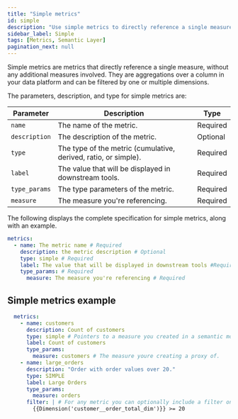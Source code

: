 ```yaml
---
title: "Simple metrics"
id: simple
description: "Use simple metrics to directly reference a single measure."
sidebar_label: Simple
tags: [Metrics, Semantic Layer]
pagination_next: null
---
```


Simple metrics are metrics that directly reference a single measure, without any additional measures involved. They are aggregations over a column in your data platform and can be filtered by one or multiple dimensions.

 The parameters, description, and type for simple metrics are: 

| Parameter | Description | Type |
| --------- | ----------- | ---- |
| `name` | The name of the metric. | Required |
| `description` | The description of the metric. | Optional |
| `type` | The type of the metric (cumulative, derived, ratio, or simple). | Required |
| `label` | The value that will be displayed in downstream tools. | Required |
| `type_params` | The type parameters of the metric. | Required |
| `measure` | The measure you're referencing. | Required |

The following displays the complete specification for simple metrics, along with an example.


```yaml
metrics:
  - name: The metric name # Required
    description: the metric description # Optional
    type: simple # Required
    label: The value that will be displayed in downstream tools #Required
    type_params: # Required
      measure: The measure you're referencing # Required

```

<!-- create_metric not supported yet
:::tip

If you've already defined the measure using the `create_metric: true` parameter, you don't need to create simple metrics. However, if you want to include a filter or in the final metric, you'll need to define and create a simple metric.
:::
-->

## Simple metrics example

```yaml
  metrics: 
    - name: customers
      description: Count of customers
      type: simple # Pointers to a measure you created in a semantic model
      label: Count of customers
      type_params:
        measure: customers # The measure youre creating a proxy of.
    - name: large_orders
      description: "Order with order values over 20."
      type: SIMPLE
      label: Large Orders
      type_params:
        measure: orders
      filter: | # For any metric you can optionally include a filter on dimension values
        {{Dimension('customer__order_total_dim')}} >= 20
```
